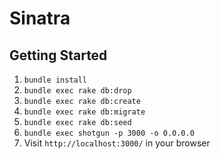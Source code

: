 Sinatra
=============

## Getting Started

1. `bundle install`
2. `bundle exec rake db:drop`
2. `bundle exec rake db:create`
3. `bundle exec rake db:migrate`
4. `bundle exec rake db:seed`
5. `bundle exec shotgun -p 3000 -o 0.0.0.0`
6. Visit `http://localhost:3000/` in your browser

